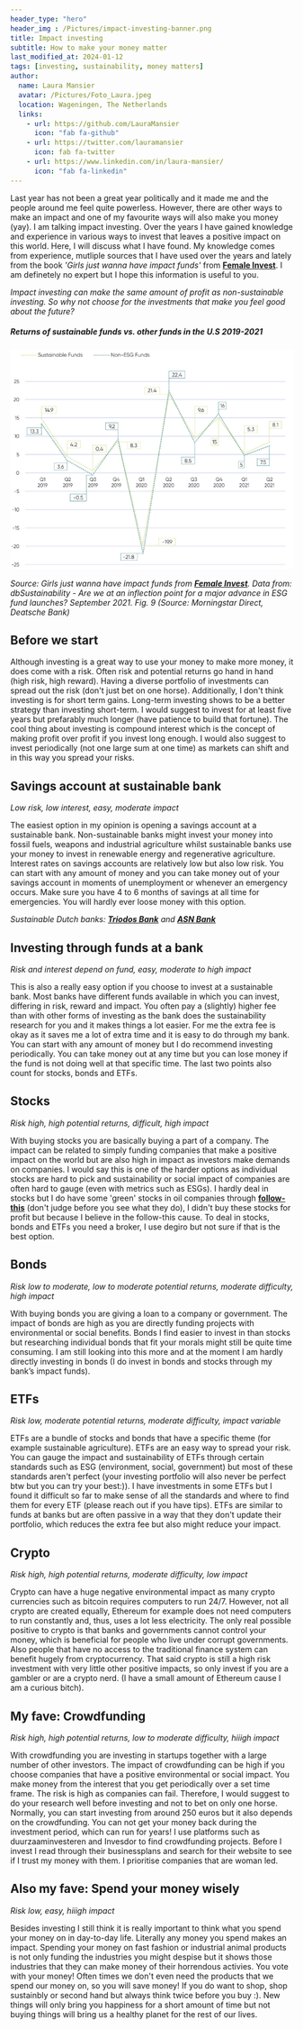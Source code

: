 ```yaml
---
header_type: "hero"
header_img : /Pictures/impact-investing-banner.png
title: Impact investing
subtitle: How to make your money matter
last_modified_at: 2024-01-12
tags: [investing, sustainability, money matters]
author:
  name: Laura Mansier
  avatar: /Pictures/Foto_Laura.jpeg
  location: Wageningen, The Netherlands
  links:                
    - url: https://github.com/LauraMansier
      icon: "fab fa-github"
    - url: https://twitter.com/lauramansier
      icon: fab fa-twitter
    - url: https://www.linkedin.com/in/laura-mansier/
      icon: "fab fa-linkedin"
---
```


Last year has not been a great year politically and it made me and the people around me feel quite powerless. However, there are other ways to make an impact and one of my favourite ways will also make you money (yay). I am talking impact investing. Over the years I have gained knowledge and experience in various ways to invest that leaves a positive impact on this world. Here, I will discuss what I have found. My knowledge comes from experience, mutliple sources that I have used over the years and lately from the book _'Girls just wanna have impact funds'_ from **[Female Invest](https://www.femaleinvest.com/)**. I am definetely no expert but I hope this information is useful to you.

_Impact investing can make the same amount of  profit as non-sustainable investing. So why not choose for the investments that make you feel good about the future?_

##### Returns of sustainable funds vs. other funds in the U.S 2019-2021

<img src="Pictures/sustainable-vs-unsustainable-investing.png" title="Returns of sustainable funds vs. other funds in the U.S 2019-2021">

_Source: Girls just wanna have impact funds from **[Female Invest](https://www.femaleinvest.com/)**. Data from: dbSustainability - Are we at an inflection point for a major advance in ESG fund launches? September 2021. Fig. 9 (Source: Morningstar Direct, Deatsche Bank)_

## Before we start

Although investing is a great way to use your money to make more money, it does come with a risk. Often risk and potential returns go hand in hand (high risk, high reward). Having a diverse portfolio of investments can spread out the risk (don't just bet on one horse). Additionally, I don't think investing is for short term gains. Long-term investing shows to be a better strategy than investing short-term. I would suggest to invest for at least five years but prefarably much longer (have patience to build that fortune). The cool thing about investing is compound interest which is the concept of making profit over profit if you invest long enough. I would also suggest to invest periodically (not one large sum at one time) as markets can shift and in this way you spread your risks.

## Savings account at sustainable bank
_Low risk, low interest, easy, moderate impact_

The easiest option in my opinion is opening a savings account at a sustainable bank. Non-sustainable banks might invest your money into fossil fuels, weapons and industrial agriculture whilst sustainable banks use your money to invest in renewable energy and regenerative agriculture. Interest rates on savings accounts are relatively low but also low risk. You can start with any amount of money and you can take money out of your savings account in moments of unemployment or whenever an emergency occurs. Make sure you have 4 to 6 months of savings at all time for emergencies. You will hardly ever loose money with this option. 

_Sustainable Dutch banks: **[Triodos Bank](https://www.triodos.nl/)** and **[ASN Bank](https://www.asnbank.nl/home.html)**_

## Investing through funds at a bank
_Risk and interest depend on fund, easy, moderate to high impact_

This is also a really easy option if you choose to invest at a sustainable bank. Most banks have different funds available in which you can invest, differing in risk, reward and impact. You often pay a (slightly) higher fee than with other forms of investing as the bank does the sustainability research for you and it makes things a lot easier. For me the extra fee is okay as it saves me a lot of extra time and it is easy to do through my bank. You can start with any amount of money but I do recommend investing periodically. You can take money out at any time but you can lose money if the fund is not doing well at that specific time. The last two points also count for stocks, bonds and ETFs.

## Stocks
_Risk high, high potential returns, difficult, high impact_

With buying stocks you are basically buying a part of a company. The impact can be related to simply funding companies that make a positive impact on the world but are also high in impact as investors make demands on companies. I would say this is one of the harder options as individual stocks are hard to pick and sustainability or social impact of companies are often hard to gauge (even with metrics such as ESGs). I hardly deal in stocks but I do have some 'green' stocks in oil companies through **[follow-this](https://www.follow-this.org/)** (don't judge before you see what they do), I didn't buy these stocks for profit but because I believe in the follow-this cause. To deal in stocks, bonds and ETFs you need a broker, I use degiro but not sure if that is the best option.

## Bonds
_Risk low to moderate, low to moderate potential returns, moderate difficulty, high impact_

With buying bonds you are giving a loan to a company or government. The impact of bonds are high as you are directly funding projects with environmental or social benefits. Bonds I find easier to invest in than stocks but researching individual bonds that fit your morals might still be quite time consuming. I am still looking into this more and at the moment I am hardly directly investing in bonds (I do invest in bonds and stocks through my bank’s impact funds).

## ETFs
_Risk low, moderate potential returns, moderate difficulty, impact variable_

ETFs are a bundle of stocks and bonds that have a specific theme (for example sustainable agriculture). ETFs are an easy way to spread your risk. You can gauge the impact and sustainability of ETFs through certain standards such as ESG (environment, social, government) but most of these standards aren't perfect (your investing portfolio will also never be perfect btw but you can try your best:)). I have investments in some ETFs but I found it difficult so far to make sense of all the standards and where to find them for every ETF (please reach out if you have tips). ETFs are similar to funds at banks but are often passive in a way that they don't update their portfolio, which reduces the extra fee but also might reduce your impact.

## Crypto
_Risk high, high potential returns, moderate difficulty, low impact_

Crypto can have a huge negative environmental impact as many crypto currencies such as bitcoin requires computers to run 24/7. However, not all crypto are created equally, Ethereum for example does not need computers to run constantly and, thus, uses a lot less electricity. The only real possible positive to crypto is that banks and governments cannot control your money, which is beneficial for people who live under corrupt governments. Also people that have no access to the traditional finance system can benefit hugely from cryptocurrency.
That said crypto is still a high risk investment with very little other positive impacts, so only invest if you are a gambler or are a crypto nerd. (I have a small amount of Ethereum cause I am a curious bitch).

## My fave: Crowdfunding
_Risk high, high potential returns, low to moderate difficulty, hiiigh impact_

With crowdfunding you are investing in startups together with a large number of other investors. The impact of crowdfunding can be high if you choose companies that have a positive environmental or social impact. You make money from the interest that you get periodically over a set time frame. The risk is high as companies can fail. Therefore, I would suggest to do your research well before investing and not to bet on only one horse. Normally, you can start investing from around 250 euros but it also depends on the crowdfunding. You can not get your money back during the investment period, which can run for years! I use platforms such as duurzaaminvesteren and Invesdor to find crowdfunding projects. Before I invest I read through their businessplans and search for their website to see if I trust my money with them. I prioritise companies that are woman led.

## Also my fave: Spend your money wisely
_Risk low, easy, hiiigh impact_

Besides investing I still think it is really important to think what you spend your money on in day-to-day life. Literally any money you spend makes an impact. Spending your money on fast fashion or industrial animal products is not only funding the industries you might despise but it shows those industries that they can make money of their horrendous activies. You vote with your money! Often times we don't even need the products that we spend our money on, so you will save money!
If you do want to shop, shop sustainbly or second hand but always think twice before you buy :).
New things will only bring you happiness for a short amount of time but not buying things will bring us a healthy planet for the rest of our lives.

